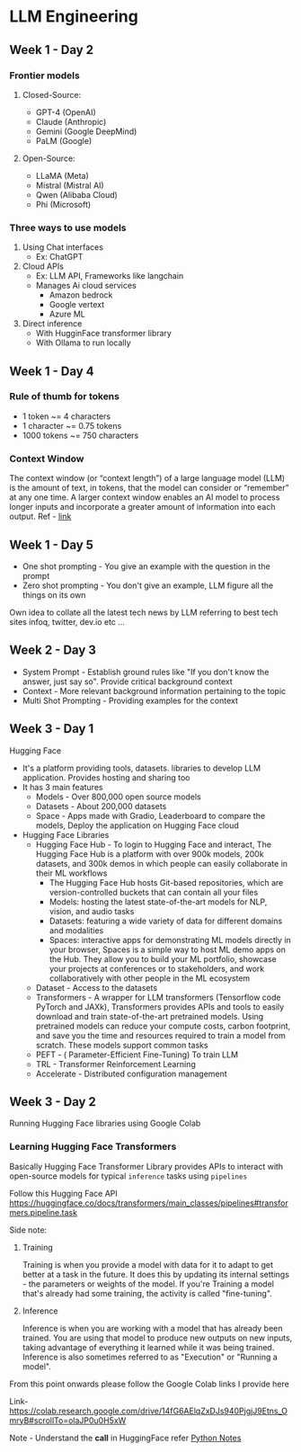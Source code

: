 # LLM Engineering

## Week 1 - Day 2

### Frontier models
1. Closed-Source:
    - GPT-4 (OpenAI)
    - Claude (Anthropic)
    - Gemini (Google DeepMind)
    - PaLM (Google)


2. Open-Source:
    - LLaMA (Meta)
    - Mistral (Mistral AI)
    - Qwen (Alibaba Cloud)
    - Phi (Microsoft)

### Three ways to use models

1. Using Chat interfaces
    - Ex: ChatGPT
2. Cloud APIs
    - Ex: LLM API, Frameworks like langchain
    - Manages Ai cloud services
        - Amazon bedrock
        - Google vertext 
        - Azure ML
3. Direct inference
    - With HugginFace transformer library
    - With Ollama to run locally

## Week 1 - Day 4

### Rule of thumb for tokens
- 1 token ~= 4 characters
- 1 character ~= 0.75 tokens
- 1000 tokens ~= 750 characters

### Context Window

The context window (or “context length”) of a large language model (LLM) is the amount of text, in tokens, that the model can consider or “remember” at any one time. A larger context window enables an AI model to process longer inputs and incorporate a greater amount of information into each output.
Ref - [link](https://www.ibm.com/think/topics/context-window)

## Week 1 - Day 5

- One shot prompting - You give an example with the question in the prompt
- Zero shot prompting - You don't give an example, LLM figure all the things on its own


Own idea to collate all the latest tech news by LLM referring to best tech sites
infoq, twitter, dev.io etc ...

## Week 2 - Day 3

- System Prompt - Establish ground rules like "If you don't know the answer, just say so". Provide critical background context
- Context - More relevant background information pertaining to the topic
- Multi Shot Prompting - Providing examples for the context

## Week 3 - Day 1

Hugging Face
 - It's a platform providing tools, datasets. libraries to develop LLM application. Provides hosting and sharing too
 - It has 3 main features
    - Models - Over 800,000 open source models
    - Datasets - About 200,000 datasets
    - Space - Apps made with Gradio, Leaderboard to compare the models, Deploy the application on Hugging Face cloud
- Hugging Face Libraries
    - Hugging Face Hub - To login to Hugging Face and interact, The Hugging Face Hub is a platform with over 900k models, 200k datasets, and 300k demos in which people can easily collaborate in their ML workflows
        - The Hugging Face Hub hosts Git-based repositories, which are version-controlled buckets that can contain all your files
        - Models: hosting the latest state-of-the-art models for NLP, vision, and audio tasks
        - Datasets: featuring a wide variety of data for different domains and modalities
        - Spaces: interactive apps for demonstrating ML models directly in your browser, Spaces is a simple way to host ML demo apps on the Hub. They allow you to build your ML portfolio, showcase your projects at conferences or to stakeholders, and work collaboratively with other people in the ML ecosystem
    - Dataset - Access to the datasets
    - Transformers -  A wrapper for LLM transformers (Tensorflow code PyTorch and JAXk), Transformers provides APIs and tools to easily download and train state-of-the-art pretrained models. Using pretrained models can reduce your compute costs, carbon footprint, and save you the time and resources required to train a model from scratch. These models support common tasks
    - PEFT - ( Parameter-Efficient Fine-Tuning) To train LLM
    - TRL - Transformer Reinforcement Learning
    - Accelerate - Distributed configuration management

## Week 3 - Day 2

Running Hugging Face libraries using Google Colab

### Learning Hugging Face Transformers

Basically Hugging Face Transformer Library provides APIs to interact with open-source models for typical `inference` tasks using `pipelines`

Follow this Hugging Face API https://huggingface.co/docs/transformers/main_classes/pipelines#transformers.pipeline.task

Side note: 
1. Training

    Training is when you provide a model with data for it to adapt to get better at a task in the future. It does this by updating its internal settings - the parameters or weights of the model. If you're Training a model that's already had some training, the activity is called "fine-tuning".

2. Inference

    Inference is when you are working with a model that has already been trained. You are using that model to produce new outputs on new inputs, taking advantage of everything it learned while it was being trained. Inference is also sometimes referred to as "Execution" or "Running a model".

From this point onwards please follow the Google Colab links I provide here

Link- https://colab.research.google.com/drive/14fG6AElqZxDJs940PjgjJ9Etns_OmryB#scrollTo=olaJP0u0H5xW

Note - Understand the __call__ in HuggingFace refer [Python Notes](python_notes.md)